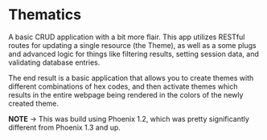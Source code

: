 # Thematics

A basic CRUD application with a bit more flair. This app utilizes RESTful routes for updating a single resource (the Theme), as well as a some plugs and advanced logic for things like filtering results, setting session data, and validating database entries.

The end result is a basic application that allows you to create themes with different combinations of hex codes, and then activate themes which results in the entire webpage being rendered in the colors of the newly created theme.

**NOTE** -> This was build using Phoenix 1.2, which was pretty significantly different from Phoenix 1.3 and up.
